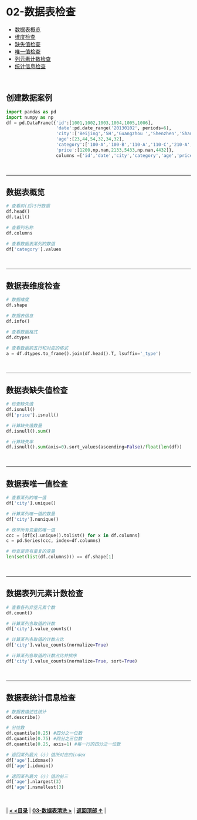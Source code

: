# 02-数据表检查

- [数据表概览](#数据表概览)
- [维度检查](#数据表维度检查)
- [缺失值检查](#数据表缺失值检查)
- [唯一值检查](#数据表唯一值检查)
- [列元素计数检查](#数据表列元素计数检查)
- [统计信息检查](#数据表统计信息检查)

<br/>

## 创建数据案例

```python
import pandas as pd
import numpy as np
df = pd.DataFrame({'id':[1001,1002,1003,1004,1005,1006], 
                   'date':pd.date_range('20130102', periods=6),
                   'city':['Beijing','SH','Guangzhou ','Shenzhen','Shanghai', 'Beijing'],
                   'age':[23,44,54,32,34,32],
                   'category':['100-A','100-B','110-A','110-C','210-A','130-F'],
                   'price':[1200,np.nan,2133,5433,np.nan,4432]},
                   columns =['id','date','city','category','age','price'])
```

<br/>

------

## 数据表概览

```python
# 查看前(后)5行数据
df.head()
df.tail()

# 查看列名称
df.columns

# 查看数据表某列的数值
df['category'].values
```

<br/>

------

## 数据表维度检查

```python
# 数据维度
df.shape

# 数据表信息
df.info()

# 查看数据格式
df.dtypes

# 查看数据前五行和对应的格式
a = df.dtypes.to_frame().join(df.head().T, lsuffix='_type')
```

<br/>

------

## 数据表缺失值检查

```python
# 检查缺失值
df.isnull()
df['price'].isnull()

# 计算缺失值数量
df.isnull().sum()

# 计算缺失率
df.isnull().sum(axis=0).sort_values(ascending=False)/float(len(df))
```

<br/>

------

## 数据表唯一值检查

```python
# 查看某列的唯一值
df['city'].unique()

# 计算某列唯一值的数量
df['city'].nunique()

# 枚举所有变量的唯一值
ccc = [df[x].unique().tolist() for x in df.columns]
c = pd.Series(ccc, index=df.columns)

# 检查是否有重复的变量
len(set(list(df.columns))) == df.shape[1]
```

<br/>

------

## 数据表列元素计数检查

```python
# 查看各列非空元素个数
df.count()

# 计算某列各取值的计数
df['city'].value_counts()

# 计算某列各取值的计数占比
df['city'].value_counts(normalize=True)

# 计算某列各取值的计数占比并排序
df['city'].value_counts(normalize=True, sort=True)
```

<br/>

------

## 数据表统计信息检查

```python
# 数据表描述性统计 
df.describe()

# 分位数
df.quantile(0.25) #四分之一位数
df.quantile(0.75) #四分之三位数
df.quantile(0.25, axis=1) #每一行的四分之一位数

# 返回某列最大（小）值所对应的index
df['age'].idxmax()
df['age'].idxmin()

# 返回某列最大（小）值的前三
df['age'].nlargest(3)
df['age'].nsmallest(3)
```

<br/>

|  [**< <目录**](./README.md)  |  [**03-数据表清洗 >**](./03-数据表清洗.md)  |  [**返回顶部 ↑**](#02-数据表检查) |